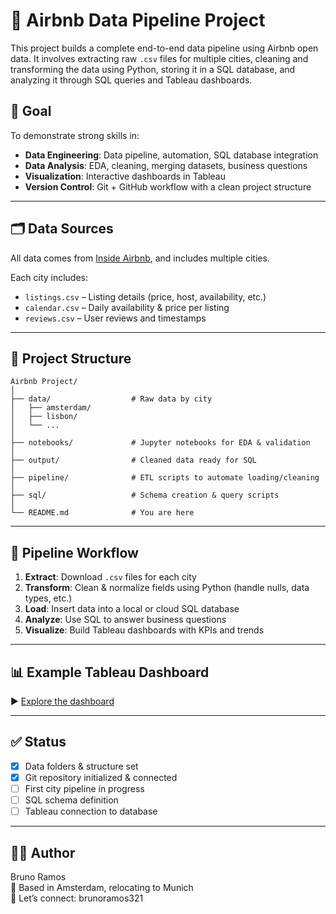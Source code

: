 # 🏡 Airbnb Data Pipeline Project

This project builds a complete end-to-end data pipeline using Airbnb open data. It involves extracting raw `.csv` files for multiple cities, cleaning and transforming the data using Python, storing it in a SQL database, and analyzing it through SQL queries and Tableau dashboards.

## 🚀 Goal

To demonstrate strong skills in:
- **Data Engineering**: Data pipeline, automation, SQL database integration
- **Data Analysis**: EDA, cleaning, merging datasets, business questions
- **Visualization**: Interactive dashboards in Tableau
- **Version Control**: Git + GitHub workflow with a clean project structure

---

## 🗂️ Data Sources

All data comes from [Inside Airbnb](http://insideairbnb.com/get-the-data/), and includes multiple cities.

Each city includes:
- `listings.csv` – Listing details (price, host, availability, etc.)
- `calendar.csv` – Daily availability & price per listing
- `reviews.csv` – User reviews and timestamps

---

## 🧱 Project Structure

```
Airbnb Project/
│
├── data/                  # Raw data by city
│   ├── amsterdam/
│   ├── lisbon/
│   └── ...
│
├── notebooks/             # Jupyter notebooks for EDA & validation
│
├── output/                # Cleaned data ready for SQL
│
├── pipeline/              # ETL scripts to automate loading/cleaning
│
├── sql/                   # Schema creation & query scripts
│
└── README.md              # You are here
```

---

## 🔄 Pipeline Workflow

1. **Extract**: Download `.csv` files for each city
2. **Transform**: Clean & normalize fields using Python (handle nulls, data types, etc.)
3. **Load**: Insert data into a local or cloud SQL database
4. **Analyze**: Use SQL to answer business questions
5. **Visualize**: Build Tableau dashboards with KPIs and trends

---

## 📊 Example Tableau Dashboard

▶️ [Explore the dashboard](https://public.tableau.com/views/BurdenedbyWeight_HowHighBMIInfluencesDeathsfromMajorNoncommunicableDiseases/IschemicDash)

---

## ✅ Status

- [x] Data folders & structure set
- [x] Git repository initialized & connected
- [ ] First city pipeline in progress
- [ ] SQL schema definition
- [ ] Tableau connection to database

---

## 👨‍💻 Author

Bruno Ramos  
📍 Based in Amsterdam, relocating to Munich  
💬 Let’s connect: brunoramos321
